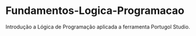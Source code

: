 # Fundamentos-Logica-Programacao
Introdução a Lógica de Programação aplicada a ferramenta Portugol Studio.
